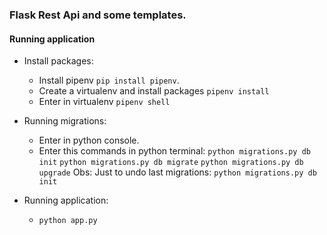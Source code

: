 ### Flask Rest Api and some templates.

#### Running application


+ Install packages:
  * Install pipenv ```pip install pipenv```.
  * Create a virtualenv and install packages ```pipenv install```
  * Enter in virtualenv ```pipenv shell```

+ Running migrations:
  * Enter in python console.
  * Enter this commands in python terminal:
  ```python migrations.py db init```
  ```python migrations.py db migrate```
  ```python migrations.py db upgrade```
  Obs: Just to undo last migrations:
  ```python migrations.py db init```
  

+ Running application:
  * ```python app.py```